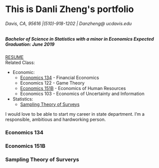 # This is Danli Zheng's portfolio
###### Davis, CA, 95616 |(510)-918-1202 | Danzheng@ ucdavis.edu
##### Bachelor of Science in Statistics with a minor in Economics Expected Graduation: June 2019

[RESUME](./copyofdanlizhengresume)  
Related Class: 
- Economic: 
  * [Economics 134](###economics134) - Financial Economics
  * Economics 122 - Game Theory
  * [Economics 151B](###economics151b) - Economics of Human Resources
  * Economics 103 - Economics of Uncertainty and Information
- Statistics: 
  * [Sampling Theory of Surveys](###samplingtheoryofsurverys)
  

I would love to be able to start my career in state department. I’m a responsible, ambitious and hardworking person. 

### Economics 134






### Economics 151B  





### Sampling Theory of Surverys

